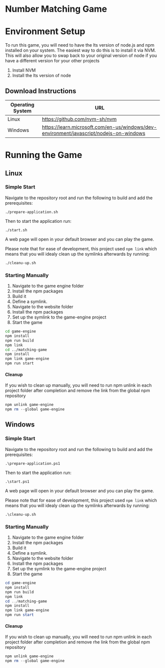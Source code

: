 # Number Matching Game

# Environment Setup

To run this game, you will need to have the lts version of node.js and npm installed on your system.  The easiest way to do this is to install it via NVM.  This will also allow you to swap back to your original version of node if you have a different version for your other projects

1. Install NVM
2. Install the lts version of node

## Download Instructions

| Operating System | URL |
| -- | -- |
| Linux | https://github.com/nvm-sh/nvm |
| Windows | https://learn.microsoft.com/en-us/windows/dev-environment/javascript/nodejs-on-windows |


# Running the Game

## Linux

### Simple Start
Navigate to the repository root and run the following to build and add the prerequisites:

`./prepare-application.sh`

Then to start the application run:

`./start.sh`

A web page will open in your default browser and you can play the game.

Please note that for ease of development, this project used `npm link` which means that you will idealy clean up the symlinks afterwards by running:

`./cleanu-up.sh`

### Starting Manually

1. Navigate to the game engine folder
2. Install the npm packages
3. Build it
4. Define a symlink.  
5. Navigate to the website folder
6. Install the npm packages
7. Set up the symlink to the game-engine project
8. Start the game 

```bash
cd game-engine
npm install
npm run build
npm link
cd ../matching-game 
npm install 
npm link game-engine
npm run start
```

#### Cleanup

If you wish to clean up manually, you will need to run npm unlink in each project folder after completion and remove rhe link from the global npm repository

```PowerShell
npm unlink game-engine
npm rm --global game-engine
```

## Windows

### Simple Start
Navigate to the repository root and run the following to build and add the prerequisites:

`.\prepare-application.ps1`

Then to start the application run:

`.\start.ps1`

A web page will open in your default browser and you can play the game.

Please note that for ease of development, this project used `npm link` which means that you will idealy clean up the symlinks afterwards by running:

`.\cleanu-up.sh`

### Starting Manually

1. Navigate to the game engine folder
2. Install the npm packages
3. Build it
4. Define a symlink.  
5. Navigate to the website folder
6. Install the npm packages
7. Set up the symlink to the game-engine project
8. Start the game 

```PowerShell
cd game-engine
npm install
npm run build
npm link
cd ../matching-game 
npm install 
npm link game-engine
npm run start
```

#### Cleanup

If you wish to clean up manually, you will need to run npm unlink in each project folder after completion and remove rhe link from the global npm repository


```PowerShell
npm unlink game-engine
npm rm --global game-engine
```